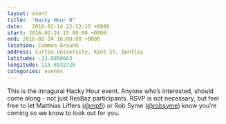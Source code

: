 ```yaml
---
layout: event
title:  "Hacky Hour 0"
date:   2016-02-14 22:32:12 +0800
start: 2016-02-24 15:00:00 +0800
end: 2016-02-24 16:00:00 +0800
location: Common Ground
address: Curtin University, Kent St, Bentley
latitude: -32.0050663
longitude: 115.8932726
categories: events
---
```


This is the innagural Hacky Hour event. Anyone who’s interested,
should come along - not just ResBaz participants. RSVP is not
necessary, but feel free to let Matthias Liffers
([@mpfl](https://twitter.com/mpfl)) or Rob Syme
([@robsyme](https://twitter.com/robsyme)) know you’re coming so we
know to look out for you.
